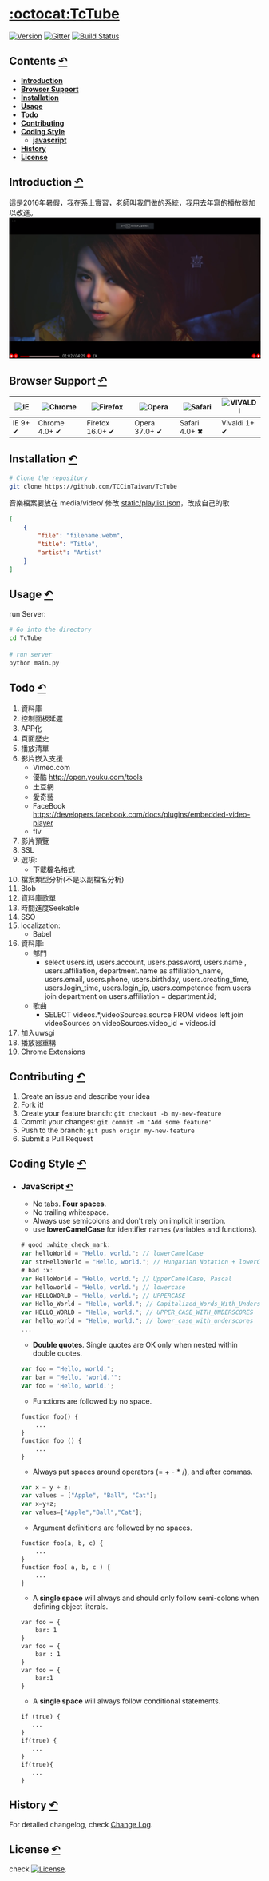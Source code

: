# [:octocat:TcTube](https://github.com/TCCinTaiwan/TcTube)
[![Version](https://img.shields.io/badge/lastest_version-0.2.6-blue.svg)](https://github.com/TCCinTaiwan/TcTube/releases) [![Gitter](https://badges.gitter.im/TCCinTaiwan/TcTube.svg)](https://gitter.im/TCCinTaiwan/TcTube?utm_source=badge&utm_medium=badge&utm_campaign=pr-badge) [![Build Status](https://travis-ci.org/TCCinTaiwan/TcTube.svg?branch=TCC)](https://travis-ci.org/TCCinTaiwan/TcTube)

## Contents [↶]()
* **[Introduction](#introduction)**
* **[Browser Support](#browser-support)**
* **[Installation](#installation)**
* **[Usage](#usage)**
* **[Todo](#todo)**
* **[Contributing](#contributing)**
* **[Coding Style](#coding-style)**
    - **[javascript](#javascript)**
* **[History](#history)**
* **[License](#license)**

## Introduction [↶]()
這是2016年暑假，我在系上實習，老師叫我們做的系統，我用去年寫的播放器加以改進。
![截圖](screenshot.png)
## Browser Support [↶]()
| ![IE](https://raw.github.com/alrra/browser-logos/master/internet-explorer/internet-explorer_48x48.png) | ![Chrome](https://raw.github.com/alrra/browser-logos/master/chrome/chrome_48x48.png) | ![Firefox](https://raw.github.com/alrra/browser-logos/master/firefox/firefox_48x48.png) | ![Opera](https://raw.github.com/alrra/browser-logos/master/opera/opera_48x48.png) | ![Safari](https://raw.github.com/alrra/browser-logos/master/safari/safari_48x48.png) | ![VIVALDI](https://vivaldi.com/assets/vivaldi.svg)
| --- | --- | --- | --- | --- | --- |
| IE 9+ ✔ | Chrome 4.0+ ✔ | Firefox 16.0+ ✔ | Opera 37.0+ ✔ | Safari 4.0+ ✖ |  Vivaldi 1+ ✔ |

## Installation [↶]()
```bash
# Clone the repository
git clone https://github.com/TCCinTaiwan/TcTube
```
音樂檔案要放在 media/video/
修改 [static/playlist.json](static/playlist.json)，改成自己的歌
```json
[
    {
        "file": "filename.webm",
        "title": "Title",
        "artist": "Artist"
    }
]
```
## Usage [↶]()
run Server:
```bash
# Go into the directory
cd TcTube

# run server
python main.py
```

## Todo [↶]()
1. 資料庫
2. 控制面板延遲
3. APP化
4. 頁面歷史
5. 播放清單
6. 影片嵌入支援
    - Vimeo.com
    - 優酷 http://open.youku.com/tools
    - 土豆網
    - 愛奇藝
    - FaceBook https://developers.facebook.com/docs/plugins/embedded-video-player
    - flv
7. 影片預覽
8. SSL
9. 選項:
    - 下載檔名格式
10. 檔案類型分析(不是以副檔名分析)
11. Blob
12. 資料庫歌單
13. 時間進度Seekable
14. SSO
15. localization:
    - Babel
16. 資料庫:
    - 部門
        + select users.id, users.account, users.password, users.name , users.affiliation, department.name as affiliation_name, users.email, users.phone, users.birthday, users.creating_time, users.login_time, users.login_ip, users.competence from users join department on users.affiliation = department.id;
    - 歌曲
        + SELECT videos.*,videoSources.source FROM videos left join videoSources on videoSources.video_id = videos.id
17. 加入uwsgi
18. 播放器重構
19. Chrome Extensions

## Contributing [↶]()
1. Create an issue and describe your idea
2. Fork it!
3. Create your feature branch: `git checkout -b my-new-feature`
4. Commit your changes: `git commit -m 'Add some feature'`
5. Push to the branch: `git push origin my-new-feature`
6. Submit a Pull Request

## Coding Style [↶]()
* ### JavaScript [↶]()
    - No tabs. **Four spaces**.
    - No trailing whitespace.
    - Always use semicolons and don't rely on implicit insertion.
    - use **lowerCamelCase** for identifier names (variables and functions).
    ```javascript
    # good :white_check_mark:
    var helloWorld = "Hello, world."; // lowerCamelCase
    var strHelloWorld = "Hello, world."; // Hungarian Notation + lowerCamelCase
    # bad :x:
    var HelloWorld = "Hello, world."; // UpperCamelCase, Pascal
    var helloworld = "Hello, world."; // lowercase
    var HELLOWORLD = "Hello, world."; // UPPERCASE
    var Hello_World = "Hello, world."; // Capitalized_Words_With_Underscores
    var HELLO_WORLD = "Hello, world."; // UPPER_CASE_WITH_UNDERSCORES
    var hello_world = "Hello, world."; // lower_case_with_underscores
    ...
    ```
    - **Double quotes**. Single quotes are OK only when nested within double quotes.
    ```javascript
    var foo = "Hello, world.";
    var bar = "Hello, 'world.'";
    var foo = 'Hello, world.';
    ```
    - Functions are followed by no space.
    ```
    function foo() {
        ...
    }
    function foo () {
        ...
    }
    ```
    - Always put spaces around operators (= + - * /), and after commas.
    ```javascript
    var x = y + z;
    var values = ["Apple", "Ball", "Cat"];
    var x=y+z;
    var values=["Apple","Ball","Cat"];
    ```
    - Argument definitions are followed by no spaces.
    ```
    function foo(a, b, c) {
        ...
    }
    function foo( a, b, c ) {
        ...
    }
    ```
    - A **single space** will always and should only follow semi-colons when defining object literals.
    ```
    var foo = {
        bar: 1
    }
    var foo = {
        bar : 1
    }
    var foo = {
        bar:1
    }
    ```
    - A **single space** will always follow conditional statements.
    ```
    if (true) {
       ...
    }
    if(true) {
       ...
    }
    if(true){
       ...
    }
    ```
## History [↶]()
For detailed changelog, check [Change Log](CHANGELOG.md).

## License [↶]()
check [![License](https://img.shields.io/github/license/mashape/apistatus.svg)](LICENSE).